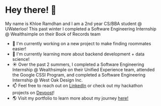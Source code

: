 # Hey there! 👋

<!--
**khloe-r/khloe-r** is a ✨ _special_ ✨ repository because its `README.md` (this file) appears on your GitHub profile.

Here are some ideas to get you started:

- 🔭 I’m currently working on ...
- 🌱 I’m currently learning ...
- 👯 I’m looking to collaborate on ...
- 🤔 I’m looking for help with ...
- 💬 Ask me about ...
- 📫 How to reach me: ...
- 😄 Pronouns: ...
- ⚡ Fun fact: ...
-->

My name is Khloe Ramdhan and I am a 2nd year CS/BBA student @ UWaterloo! This past winter I completed a Software Engineering Internship @ Wealthsimple on their Book of Records team

* 🔭 I'm currently working on a new project to make finding roommates easier!
* 🌱 I'm currently learning more about backend development + data science!
* ☀️ Over the past 2 summers, I completed a Software Engineering Internship @ Wealthsimple on their Unified Experience team, attended the Google CSSI Program, and completed a Software Engineering Internship @ West Oak Design Inc.
* 📫 Feel free to reach out on [LinkedIn](https://www.linkedin.com/in/khloe-ramdhan/) or check out my hackathon projects on [Devpost](https://devpost.com/khloe-r)!
* 🌎 Visit my portfolio to learn more about my journey [here!](https://khloe-r.github.io/dev-portfolio/)
